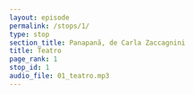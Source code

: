 ```yaml
---
layout: episode
permalink: /stops/1/
type: stop
section_title: Panapanã, de Carla Zaccagnini
title: Teatro
page_rank: 1
stop_id: 1
audio_file: 01_teatro.mp3
---
```

